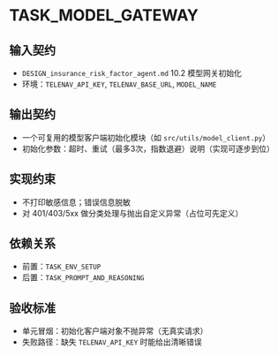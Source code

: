 # TASK_MODEL_GATEWAY

## 输入契约
- `DESIGN_insurance_risk_factor_agent.md` 10.2 模型网关初始化
- 环境：`TELENAV_API_KEY`, `TELENAV_BASE_URL`, `MODEL_NAME`

## 输出契约
- 一个可复用的模型客户端初始化模块（如 `src/utils/model_client.py`）
- 初始化参数：超时、重试（最多3次，指数退避）说明（实现可逐步到位）

## 实现约束
- 不打印敏感信息；错误信息脱敏
- 对 401/403/5xx 做分类处理与抛出自定义异常（占位可先定义）

## 依赖关系
- 前置：`TASK_ENV_SETUP`
- 后置：`TASK_PROMPT_AND_REASONING`

## 验收标准
- 单元冒烟：初始化客户端对象不抛异常（无真实请求）
- 失败路径：缺失 `TELENAV_API_KEY` 时能给出清晰错误
